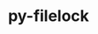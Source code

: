 ---
title: "py-filelock"
layout: cache
categories: [package, develop-2023-09-03]
meta: {"versions": ["3.12.0"], "compilers": ["apple-clang@=14.0.0", "gcc@=11.1.0", "gcc@=11.3.0", "gcc@=7.5.0", "oneapi@=2023.2.0"], "oss": ["ubuntu18.04", "ubuntu20.04", "ubuntu22.04", "ventura"], "platforms": ["darwin", "linux"], "targets": ["aarch64", "ppc64le", "x86_64", "x86_64_v3"], "stacks": ["data-vis-sdk", "e4s", "e4s-oneapi", "e4s-power", "ml-darwin-aarch64-mps", "ml-linux-x86_64-cpu", "ml-linux-x86_64-cuda", "ml-linux-x86_64-rocm", "radiuss", "root"], "num_specs": 16, "num_specs_by_stack": {"root": 16, "ml-darwin-aarch64-mps": 2, "radiuss": 2, "e4s-power": 3, "e4s-oneapi": 1, "e4s": 5, "data-vis-sdk": 1, "ml-linux-x86_64-cpu": 2, "ml-linux-x86_64-cuda": 2, "ml-linux-x86_64-rocm": 2}}
spec_details: [{"hash": "34a4mkwulue2623cd7mvog3nnf2twqiv", "compiler": "apple-clang@=14.0.0", "versions": ["3.12.0"], "os": "ventura", "platform": "darwin", "target": "aarch64", "variants": ["build_system=python_pip"], "stacks": ["root", "ml-darwin-aarch64-mps"], "size": "-", "tarball": "https://binaries.spack.io/develop-2023-09-03/build_cache/darwin-ventura-aarch64/apple-clang-14.0.0/py-filelock-3.12.0/darwin-ventura-aarch64-apple-clang-14.0.0-py-filelock-3.12.0-34a4mkwulue2623cd7mvog3nnf2twqiv.spack"}, {"hash": "hoaay5pauhg7fxf33fqbervqml7mrpv3", "compiler": "apple-clang@=14.0.0", "versions": ["3.12.0"], "os": "ventura", "platform": "darwin", "target": "aarch64", "variants": ["build_system=python_pip"], "stacks": ["root", "ml-darwin-aarch64-mps"], "size": "-", "tarball": "https://binaries.spack.io/develop-2023-09-03/build_cache/darwin-ventura-aarch64/apple-clang-14.0.0/py-filelock-3.12.0/darwin-ventura-aarch64-apple-clang-14.0.0-py-filelock-3.12.0-hoaay5pauhg7fxf33fqbervqml7mrpv3.spack"}, {"hash": "erywp25sjjpgkjfhatiew5dcjsy47qxu", "compiler": "gcc@=7.5.0", "versions": ["3.12.0"], "os": "ubuntu18.04", "platform": "linux", "target": "x86_64_v3", "variants": ["build_system=python_pip"], "stacks": ["root", "radiuss"], "size": "-", "tarball": "https://binaries.spack.io/develop-2023-09-03/build_cache/linux-ubuntu18.04-x86_64_v3/gcc-7.5.0/py-filelock-3.12.0/linux-ubuntu18.04-x86_64_v3-gcc-7.5.0-py-filelock-3.12.0-erywp25sjjpgkjfhatiew5dcjsy47qxu.spack"}, {"hash": "djbbhipbedykxey6l5exhlabhepovjcu", "compiler": "gcc@=7.5.0", "versions": ["3.12.0"], "os": "ubuntu18.04", "platform": "linux", "target": "x86_64_v3", "variants": ["build_system=python_pip"], "stacks": ["root", "radiuss"], "size": "-", "tarball": "https://binaries.spack.io/develop-2023-09-03/build_cache/linux-ubuntu18.04-x86_64_v3/gcc-7.5.0/py-filelock-3.12.0/linux-ubuntu18.04-x86_64_v3-gcc-7.5.0-py-filelock-3.12.0-djbbhipbedykxey6l5exhlabhepovjcu.spack"}, {"hash": "p4pid4q5zjdha7re6ppca73babbsm6un", "compiler": "gcc@=11.1.0", "versions": ["3.12.0"], "os": "ubuntu20.04", "platform": "linux", "target": "ppc64le", "variants": ["build_system=python_pip"], "stacks": ["e4s-power", "root"], "size": "-", "tarball": "https://binaries.spack.io/develop-2023-09-03/build_cache/linux-ubuntu20.04-ppc64le/gcc-11.1.0/py-filelock-3.12.0/linux-ubuntu20.04-ppc64le-gcc-11.1.0-py-filelock-3.12.0-p4pid4q5zjdha7re6ppca73babbsm6un.spack"}, {"hash": "vx74gt3u6gcntzelpjp66o4uctb2tgt5", "compiler": "gcc@=11.1.0", "versions": ["3.12.0"], "os": "ubuntu20.04", "platform": "linux", "target": "ppc64le", "variants": ["build_system=python_pip"], "stacks": ["e4s-power", "root"], "size": "-", "tarball": "https://binaries.spack.io/develop-2023-09-03/build_cache/linux-ubuntu20.04-ppc64le/gcc-11.1.0/py-filelock-3.12.0/linux-ubuntu20.04-ppc64le-gcc-11.1.0-py-filelock-3.12.0-vx74gt3u6gcntzelpjp66o4uctb2tgt5.spack"}, {"hash": "7xytecpt6f6lcifikha4do3rpxsqjdiv", "compiler": "gcc@=11.1.0", "versions": ["3.12.0"], "os": "ubuntu20.04", "platform": "linux", "target": "ppc64le", "variants": ["build_system=python_pip"], "stacks": ["e4s-power", "root"], "size": "-", "tarball": "https://binaries.spack.io/develop-2023-09-03/build_cache/linux-ubuntu20.04-ppc64le/gcc-11.1.0/py-filelock-3.12.0/linux-ubuntu20.04-ppc64le-gcc-11.1.0-py-filelock-3.12.0-7xytecpt6f6lcifikha4do3rpxsqjdiv.spack"}, {"hash": "ac36d3mkxeml2xpl2j4dcckkvnihmzvs", "compiler": "oneapi@=2023.2.0", "versions": ["3.12.0"], "os": "ubuntu20.04", "platform": "linux", "target": "x86_64", "variants": ["build_system=python_pip"], "stacks": ["e4s-oneapi", "root"], "size": "-", "tarball": "https://binaries.spack.io/develop-2023-09-03/build_cache/linux-ubuntu20.04-x86_64/oneapi-2023.2.0/py-filelock-3.12.0/linux-ubuntu20.04-x86_64-oneapi-2023.2.0-py-filelock-3.12.0-ac36d3mkxeml2xpl2j4dcckkvnihmzvs.spack"}, {"hash": "eqf7fkscnkpv7jojizn6yciqnd4og2lc", "compiler": "gcc@=11.1.0", "versions": ["3.12.0"], "os": "ubuntu20.04", "platform": "linux", "target": "x86_64_v3", "variants": ["build_system=python_pip"], "stacks": ["root", "e4s"], "size": "-", "tarball": "https://binaries.spack.io/develop-2023-09-03/build_cache/linux-ubuntu20.04-x86_64_v3/gcc-11.1.0/py-filelock-3.12.0/linux-ubuntu20.04-x86_64_v3-gcc-11.1.0-py-filelock-3.12.0-eqf7fkscnkpv7jojizn6yciqnd4og2lc.spack"}, {"hash": "b4n555vd525zbaklpzwoyf6nqex2plnv", "compiler": "gcc@=11.1.0", "versions": ["3.12.0"], "os": "ubuntu20.04", "platform": "linux", "target": "x86_64_v3", "variants": ["build_system=python_pip"], "stacks": ["root", "e4s"], "size": "-", "tarball": "https://binaries.spack.io/develop-2023-09-03/build_cache/linux-ubuntu20.04-x86_64_v3/gcc-11.1.0/py-filelock-3.12.0/linux-ubuntu20.04-x86_64_v3-gcc-11.1.0-py-filelock-3.12.0-b4n555vd525zbaklpzwoyf6nqex2plnv.spack"}, {"hash": "gpig6cqpmw6ywbjabt2l74ceyl3wjvbi", "compiler": "gcc@=11.1.0", "versions": ["3.12.0"], "os": "ubuntu20.04", "platform": "linux", "target": "x86_64_v3", "variants": ["build_system=python_pip"], "stacks": ["data-vis-sdk", "root"], "size": "-", "tarball": "https://binaries.spack.io/develop-2023-09-03/build_cache/linux-ubuntu20.04-x86_64_v3/gcc-11.1.0/py-filelock-3.12.0/linux-ubuntu20.04-x86_64_v3-gcc-11.1.0-py-filelock-3.12.0-gpig6cqpmw6ywbjabt2l74ceyl3wjvbi.spack"}, {"hash": "s2lnnc45ldom4qb7zvrk7acjwkq47j2q", "compiler": "gcc@=11.1.0", "versions": ["3.12.0"], "os": "ubuntu20.04", "platform": "linux", "target": "x86_64_v3", "variants": ["build_system=python_pip"], "stacks": ["root", "e4s"], "size": "-", "tarball": "https://binaries.spack.io/develop-2023-09-03/build_cache/linux-ubuntu20.04-x86_64_v3/gcc-11.1.0/py-filelock-3.12.0/linux-ubuntu20.04-x86_64_v3-gcc-11.1.0-py-filelock-3.12.0-s2lnnc45ldom4qb7zvrk7acjwkq47j2q.spack"}, {"hash": "zdu2sejhyi3zu7glrjmdglgi4r2jjyjk", "compiler": "gcc@=11.1.0", "versions": ["3.12.0"], "os": "ubuntu20.04", "platform": "linux", "target": "x86_64_v3", "variants": ["build_system=python_pip"], "stacks": ["root", "e4s"], "size": "-", "tarball": "https://binaries.spack.io/develop-2023-09-03/build_cache/linux-ubuntu20.04-x86_64_v3/gcc-11.1.0/py-filelock-3.12.0/linux-ubuntu20.04-x86_64_v3-gcc-11.1.0-py-filelock-3.12.0-zdu2sejhyi3zu7glrjmdglgi4r2jjyjk.spack"}, {"hash": "wa76xisvtiq2e3vcmjps2f3qrky3lnnc", "compiler": "gcc@=11.1.0", "versions": ["3.12.0"], "os": "ubuntu20.04", "platform": "linux", "target": "x86_64_v3", "variants": ["build_system=python_pip"], "stacks": ["root", "e4s"], "size": "-", "tarball": "https://binaries.spack.io/develop-2023-09-03/build_cache/linux-ubuntu20.04-x86_64_v3/gcc-11.1.0/py-filelock-3.12.0/linux-ubuntu20.04-x86_64_v3-gcc-11.1.0-py-filelock-3.12.0-wa76xisvtiq2e3vcmjps2f3qrky3lnnc.spack"}, {"hash": "gn7hzwxkmu26rguqmpkkynqylcknc5k5", "compiler": "gcc@=11.3.0", "versions": ["3.12.0"], "os": "ubuntu22.04", "platform": "linux", "target": "x86_64_v3", "variants": ["build_system=python_pip"], "stacks": ["ml-linux-x86_64-cpu", "ml-linux-x86_64-cuda", "ml-linux-x86_64-rocm", "root"], "size": "-", "tarball": "https://binaries.spack.io/develop-2023-09-03/build_cache/linux-ubuntu22.04-x86_64_v3/gcc-11.3.0/py-filelock-3.12.0/linux-ubuntu22.04-x86_64_v3-gcc-11.3.0-py-filelock-3.12.0-gn7hzwxkmu26rguqmpkkynqylcknc5k5.spack"}, {"hash": "j2nmjpa3yjyz4mz7hs2v3ykm46p7skri", "compiler": "gcc@=11.3.0", "versions": ["3.12.0"], "os": "ubuntu22.04", "platform": "linux", "target": "x86_64_v3", "variants": ["build_system=python_pip"], "stacks": ["ml-linux-x86_64-cpu", "ml-linux-x86_64-cuda", "ml-linux-x86_64-rocm", "root"], "size": "-", "tarball": "https://binaries.spack.io/develop-2023-09-03/build_cache/linux-ubuntu22.04-x86_64_v3/gcc-11.3.0/py-filelock-3.12.0/linux-ubuntu22.04-x86_64_v3-gcc-11.3.0-py-filelock-3.12.0-j2nmjpa3yjyz4mz7hs2v3ykm46p7skri.spack"}]
---